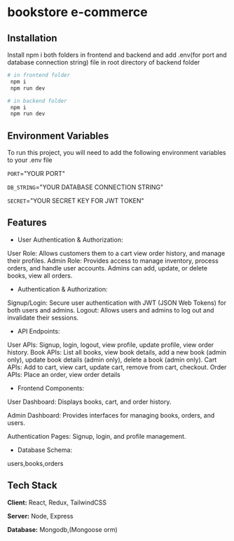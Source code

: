
# bookstore e-commerce



 


## Installation

Install npm i both folders in frontend and backend and add .env(for port and database connection string) file in root directory of backend folder 

```bash 
# in frontend folder
 npm i
 npm run dev
```

```bash
# in backend folder
 npm i 
 npm run dev
```



## Environment Variables

To run this project, you will need to add the following environment variables to your .env file

`PORT`="YOUR PORT"

`DB_STRING`="YOUR DATABASE CONNECTION STRING"

`SECRET`="YOUR SECRET KEY FOR JWT TOKEN"


## Features

- User Authentication & Authorization:

User Role: Allows customers them to a cart view order history, and manage their profiles.
Admin Role: Provides access to manage inventory, process orders, and handle user accounts. Admins can add, update, or delete books, view all orders.

- Authentication & Authorization:

Signup/Login: Secure user authentication with JWT (JSON Web Tokens) for both users and admins.
Logout: Allows users and admins to log out and invalidate their sessions.
- API Endpoints:

User APIs: Signup, login, logout, view profile, update profile, view order history.
Book APIs: List all books, view book details, add a new book (admin only), update book details (admin only), delete a book (admin only).
Cart APIs: Add to cart, view cart, update cart, remove from cart, checkout.
Order APIs: Place an order, view order details
- Frontend Components:

User Dashboard: Displays books, cart, and order history.

Admin Dashboard: Provides interfaces for managing books, orders, and users.

Authentication Pages: Signup, login, and profile management.
- Database Schema:

users,books,orders

 


## Tech Stack

**Client:** React, Redux, TailwindCSS

**Server:** Node, Express

**Database:** Mongodb,(Mongoose orm)
